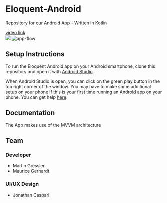 # Eloquent-Android
Repository for our Android App - Written in Kotlin

[video link](https://drive.google.com/a/code.berlin/file/d/1cIToh1DyDI2RN_kglI08DEryHKPfa9Xc/view?usp=sharing)<br>
<img src="gs://startin-1efcf.appspot.com/eloquentGithubStorage/app-flow.gif" />
![app-flow](gs://startin-1efcf.appspot.com/eloquentGithubStorage/app-flow.gif)



## Setup Instructions
To run the Eloquent Android app on your Android smartphone, clone this repository and open it with [Android Studio](https://developer.android.com/studio).

When Android Studio is open, you can click on the green play button in the top right corner of the window.
You may have to make some additional setup on your phone if this is your first time running an Android app on your phone. You can get help [here](https://developer.android.com/training/basics/firstapp/running-app).


## Documentation
The App makes use of the MVVM architecture


## Team

### Developer
- Martin Gressler
- Maurice Gerhardt

### UI/UX Design
- Jonathan Caspari
